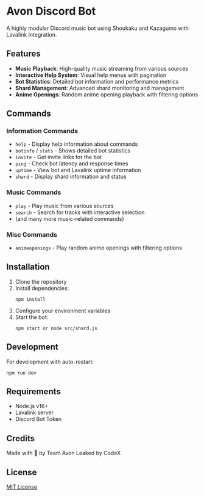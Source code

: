 # Avon Discord Bot

A highly modular Discord music bot using Shoukaku and Kazagumo with Lavalink integration.

## Features

- **Music Playback**: High-quality music streaming from various sources
- **Interactive Help System**: Visual help menus with pagination
- **Bot Statistics**: Detailed bot information and performance metrics
- **Shard Management**: Advanced shard monitoring and management
- **Anime Openings**: Random anime opening playback with filtering options

## Commands

### Information Commands
- `help` - Display help information about commands
- `botinfo` / `stats` - Shows detailed bot statistics
- `invite` - Get invite links for the bot
- `ping` - Check bot latency and response times
- `uptime` - View bot and Lavalink uptime information
- `shard` - Display shard information and status

### Music Commands
- `play` - Play music from various sources
- `search` - Search for tracks with interactive selection
- (and many more music-related commands)

### Misc Commands
- `animeopenings` - Play random anime openings with filtering options

## Installation

1. Clone the repository
2. Install dependencies:
   ```
   npm install
   ```
3. Configure your environment variables
4. Start the bot:
   ```
   npm start or node src/shard.js
   ```

## Development

For development with auto-restart:
```
npm run dev
```

## Requirements

- Node.js v16+
- Lavalink server
- Discord Bot Token

## Credits

Made with 🧡 by Team Avon
Leaked by CodeX

## License

[MIT License](LICENSE)